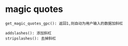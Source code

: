# magic quotes

```text
get_magic_quotes_gpc(): 返回1,则自动为用户输入的数据加斜杠

addslashes(): 添加斜杠
stripslashes(): 去掉斜杠
```